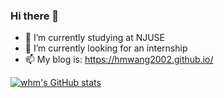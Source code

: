 ### Hi there 👋

- 🔭 I’m currently studying at NJUSE
- 🌱 I’m currently looking for an internship
- 📫 My blog is: https://hmwang2002.github.io/

[![whm's GitHub stats](https://github-readme-stats.vercel.app/api?username=hmwang2002&show_icons=true&count_private=true&include_all_commits=true&hide=contribs)](https://github.com/hmwang2002/github-readme-stats)

